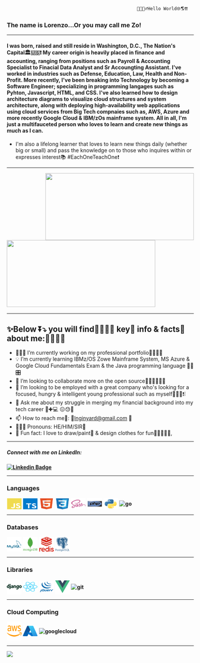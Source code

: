                                                      👋🙋🏾‍♂️Hello World🌐🌎❗❗
                                                               

### The name is Lorenzo...Or you may call me Zo!
**************
#### I was born, raised and still reside in Washington, D.C., The Nation's Capital🏛🇺🇸❗ My career origin is heavily placed in finance and accounting, ranging from positions such as Payroll & Accounting Specialist to Finacial Data Analyst and Sr Accoungting Assistant. I've worked in industries such as Defense, Education, Law, Health and Non-Profit. More recently, I've been breaking into Technology by becoming a Software Engineer; specializing in programming langages such as Pyhton, Javascript, HTML, and CSS. I've also learned how to design architecture diagrams to visualize cloud structures and system architecture, along with deploying high-availability web applications using cloud services from Big Tech compnaies such as, AWS, Azure and more recently Google Cloud & IBM/zOs mainframe system. All in all, I'm just a multifauceted person who loves to learn and create new things as much as I can.


- I'm also a lifelong learner that loves to learn new things daily (whether big or small) and pass the knowledge on to those who inquires within or expresses interest📚 #EachOneTeachOne❗️

*******

<div align="flex">
<img width="400m" height="180em" src="https://awesome-github-stats.azurewebsites.net/user-stats/lnginyard?cardType=github&theme=dark&Background=000000&Text=13DD02&Border=2800FF&Ring=FF300A&Title=FF0D18)](https://git.io/awesome-stats-card)"

<div align="right">
<img width="400em" height="180em" src="https://github-readme-stats.vercel.app/api/top-langs/?username=lnginyard&layout=compact&theme=chartreuse-dark&langs_count=8)](https://github.com/lnginyard/github-readme-stats)"
</div>
</div>

*******

<!--START_SECTION:waka-->
<!--END_SECTION:waka-->

## ✨Below ⏬⤵️ you will find🕵🏾‍♂️🔎 key🔑 info & facts📑 about me:🙋🏾‍♂️✨

- 👨🏾‍💻 I’m currently working on my professional portfolio📇👨🏾‍💻
- 💡 I’m currently learning IBMz/OS Zowe Mainframe System, MS Azure & Google Cloud Fundamentals Exam & the Java programming language 👾🤖🎛
- 🚧 I’m looking to collaborate more on the open source🙋🏾‍♂️👨🏾‍💻
- 👀 I’m looking to be employed with a great company who's looking for a focused, hungry & intelligent young professional such as myself🙋🏾‍♂️❗️❕ 
- 💬 Ask me about my struggle in merging my financial background into my tech career 💸✚💻 😖😓🥱
- 📫 How to reach me📇: 📧lnginyard@gmail.com 💼
- 🙋🏾‍♂️ Pronouns: HE/HIM/SIR🌈
- 🚨 Fun fact: I love to draw/paint🎨 & design clothes for fun👨🏾‍🎨👖🥼, 
***********
##### <strong> Connect with me on LinkedIn: <strong>

[![Linkedin Badge](https://img.shields.io/badge/-LinkedIn-0e76a8?style=flat-square&logo=Linkedin&logoColor=white)](https://wwwlinkedin.com/lorenzo-ginyard/)

<break>

***************

### Languages

  <div style="display: inline_block">
  <img align="center" alt="javascript" height="30" width="40" src="https://raw.githubusercontent.com/devicons/devicon/master/icons/javascript/javascript-plain.svg">
  <img align="center" alt="typescript" height="30" width="40" src="https://raw.githubusercontent.com/devicons/devicon/master/icons/typescript/typescript-plain.svg">
  <img align="center" alt="html5" height="30" width="40" src="https://raw.githubusercontent.com/devicons/devicon/master/icons/html5/html5-original.svg">
  <img align="center" alt="css" height="30" width="40" src="https://raw.githubusercontent.com/devicons/devicon/master/icons/css3/css3-original.svg">
  <img align="center" alt="sass" height="30" width="40" src="https://raw.githubusercontent.com/devicons/devicon/master/icons/sass/sass-original.svg">
  <img align="center" alt="php" height="30" width="40" src="https://raw.githubusercontent.com/devicons/devicon/master/icons/php/php-original.svg">
  <img align="center" alt="python" height="30" width="40" src="https://raw.githubusercontent.com/devicons/devicon/master/icons/python/python-original.svg">
  <img align="center" alt="go" height="30" width="40" src="https://cdn.jsdelivr.net/gh/devicons/devicon/icons/go/go-original.svg">
  </div>
 
*************       

<break>
<break>

### Databases

<div style="display: inline_block">
  <img align="center" alt="mysql" height="40" width="40" src="https://raw.githubusercontent.com/devicons/devicon/master/icons/mysql/mysql-plain-wordmark.svg">
  <img align="center" alt="mongodb" height="40" width="40" src="https://raw.githubusercontent.com/devicons/devicon/master/icons/mongodb/mongodb-plain-wordmark.svg">
  <img align="center" alt="redis" height="40" width="40" src="https://raw.githubusercontent.com/devicons/devicon/master/icons/redis/redis-plain-wordmark.svg"
</div>
  <img align="center" alt="postgresql" height="40" width="40" src="https://raw.githubusercontent.com/devicons/devicon/master/icons/postgresql/postgresql-plain-wordmark.svg"> 
</div>
  
**********
  
<break>
<break>

### Libraries 

<div style="dispay: center">
<img align="center" alt="django" height="40" width="40" src="https://github.com/devicons/devicon/blob/master/icons/django/django-plain-wordmark.svg">
<img align="center" alt="react" height="30" width="40" src="https://raw.githubusercontent.com/devicons/devicon/master/icons/react/react-original.svg">
<img align="center" alt="jquery" height="30" width="40" src="https://raw.githubusercontent.com/devicons/devicon/master/icons/jquery/jquery-plain-wordmark.svg">
<img align="center" alt="vuejs" height="40" width="40" src="https://raw.githubusercontent.com/devicons/devicon/master/icons/vuejs/vuejs-original.svg">
<img align="center" alt="git" height="40" width="40" src="https://cdn.jsdelivr.net/gh/devicons/devicon/icons/git/git-original-wordmark.svg">
</div>  
  
***********
  
<break>
<break>

### Cloud Computing 

<div style="display: inline_block">
<img align="center" alt="amazonwebservices" height="50" width="40" src=https://raw.githubusercontent.com/devicons/devicon/master/icons/amazonwebservices/amazonwebservices-plain-wordmark.svg>
<img align="center" alt="azure" height="30" width="40" src="https://raw.githubusercontent.com/devicons/devicon/master/icons/azure/azure-original.svg">
<img align="center" alt="googlecloud" height="40" width="40" src="https://cdn.jsdelivr.net/gh/devicons/devicon/icons/googlecloud/googlecloud-original-wordmark.svg">         
</div>

********

[![](https://visitcount.itsvg.in/api?id=lnginyard&label=Amount%20of%20peeps%20checkin'%20for%20me!&color=3&icon=0&pretty=true)](https://visitcount.itsvg.in)
